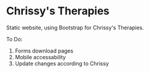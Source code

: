 # Chrissy's Therapies

Static website, using Bootstrap for Chrissy's Therapies.

To Do:

1. Forms download pages
2. Mobile accessability
3. Update changes according to Chrissy  




